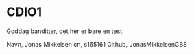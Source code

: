 # CDIO1

Goddag banditter, det her er bare en test. 

Navn,   Jonas Mikkelsen
cn,     s165161
Github, JonasMikkelsenCBS
